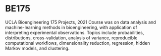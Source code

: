 # BE175
UCLA Bioengineering 175 Projects, 2021
Course was on data analysis and machine-learning methods in bioengineering, with application of interpreting experimental observations. Topics include probabilities, distributions, cross-validation, analysis of variance, reproducible computational workflows, dimensionality reduction, regression, hidden Markov models, and clustering. 
